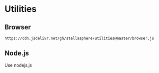 # Utilities
## Browser

    https://cdn.jsdelivr.net/gh/stellasphere/utilities@master/browser.js

## Node.js
Use nodejs.js
